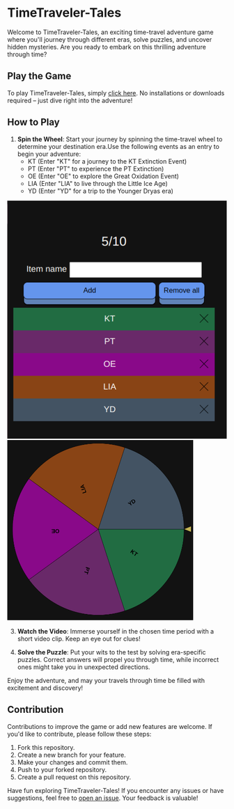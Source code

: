 # TimeTraveler-Tales

Welcome to TimeTraveler-Tales, an exciting time-travel adventure game where you'll journey through different eras, solve puzzles, and uncover hidden mysteries. Are you ready to embark on this thrilling adventure through time?

## Play the Game

To play TimeTraveler-Tales, simply [click here](https://atiwary17.github.io/TimeTraveler-Tales/). No installations or downloads required – just dive right into the adventure!

## How to Play

1. **Spin the Wheel**: Start your journey by spinning the time-travel wheel to determine your destination era.Use the following events as an entry to begin your adventure:
   - KT (Enter "KT" for a journey to the KT Extinction Event)
   - PT (Enter "PT" to experience the PT Extinction)
   - OE (Enter "OE" to explore the Great Oxidation Event)
   - LIA (Enter "LIA" to live through the Little Ice Age)
   - YD (Enter "YD" for a trip to the Younger Dryas era)
  
![Add as Entry](https://github.com/atiwary17/TimeTraveler-Tales/raw/main/static/spinner.png)
![Spin the Wheel](https://github.com/atiwary17/TimeTraveler-Tales/raw/main/static/wheel.png)


3. **Watch the Video**: Immerse yourself in the chosen time period with a short video clip. Keep an eye out for clues!

4. **Solve the Puzzle**: Put your wits to the test by solving era-specific puzzles. Correct answers will propel you through time, while incorrect ones might take you in unexpected directions.

Enjoy the adventure, and may your travels through time be filled with excitement and discovery!

## Contribution

Contributions to improve the game or add new features are welcome. If you'd like to contribute, please follow these steps:

1. Fork this repository.
2. Create a new branch for your feature.
3. Make your changes and commit them.
4. Push to your forked repository.
5. Create a pull request on this repository.



Have fun exploring TimeTraveler-Tales! If you encounter any issues or have suggestions, feel free to [open an issue](https://github.com/atiwary17/TimeTraveler-Tales/issues). Your feedback is valuable!



